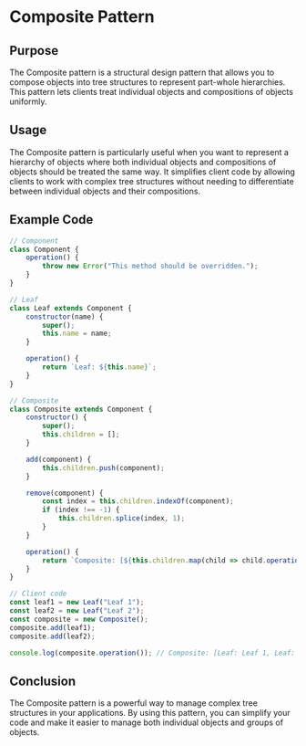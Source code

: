 # Composite Pattern

## Purpose
The Composite pattern is a structural design pattern that allows you to compose objects into tree structures to represent part-whole hierarchies. This pattern lets clients treat individual objects and compositions of objects uniformly.

## Usage
The Composite pattern is particularly useful when you want to represent a hierarchy of objects where both individual objects and compositions of objects should be treated the same way. It simplifies client code by allowing clients to work with complex tree structures without needing to differentiate between individual objects and their compositions.

## Example Code
```javascript
// Component
class Component {
    operation() {
        throw new Error("This method should be overridden.");
    }
}

// Leaf
class Leaf extends Component {
    constructor(name) {
        super();
        this.name = name;
    }

    operation() {
        return `Leaf: ${this.name}`;
    }
}

// Composite
class Composite extends Component {
    constructor() {
        super();
        this.children = [];
    }

    add(component) {
        this.children.push(component);
    }

    remove(component) {
        const index = this.children.indexOf(component);
        if (index !== -1) {
            this.children.splice(index, 1);
        }
    }

    operation() {
        return `Composite: [${this.children.map(child => child.operation()).join(', ')}]`;
    }
}

// Client code
const leaf1 = new Leaf("Leaf 1");
const leaf2 = new Leaf("Leaf 2");
const composite = new Composite();
composite.add(leaf1);
composite.add(leaf2);

console.log(composite.operation()); // Composite: [Leaf: Leaf 1, Leaf: Leaf 2]
```

## Conclusion
The Composite pattern is a powerful way to manage complex tree structures in your applications. By using this pattern, you can simplify your code and make it easier to manage both individual objects and groups of objects.